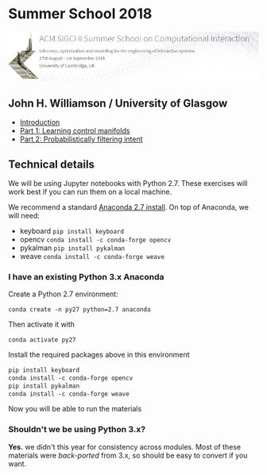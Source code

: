 # Summer School 2018
![logo](imgs/logo_full.PNG)

## John H. Williamson / University of Glasgow

* [Introduction](i_introduction.ipynb)
* [Part 1: Learning control manifolds](ii_unsupervised.ipynb)
* [Part 2: Probabilistically filtering intent](iii_probabilistic.ipynb)

## Technical details
We will be using Jupyter notebooks with Python 2.7. These exercises will work best if you can run them on a local machine.

We recommend a standard [Anaconda 2.7 install](https://www.anaconda.com/download/). On top of Anaconda, we will need:

* keyboard `pip install keyboard`
* opencv `conda install -c conda-forge opencv`
* pykalman `pip install pykalman`
* weave `conda install -c conda-forge weave`

### I have an existing Python 3.x Anaconda
Create a Python 2.7 environment:

    conda create -n py27 python=2.7 anaconda

Then activate it with

    conda activate py27

Install the required packages above in this environment

    pip install keyboard
    conda install -c conda-forge opencv
    pip install pykalman
    conda install -c conda-forge weave

Now you will be able to run the materials

### Shouldn't we be using Python 3.x?
**Yes.** we didn't this year for consistency across modules. Most of these materials were *back-ported* from 3.x, so should be easy to convert if you want.
